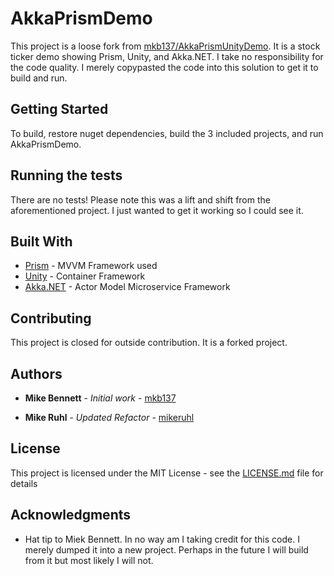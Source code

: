 # AkkaPrismDemo

This project is a loose fork from [mkb137/AkkaPrismUnityDemo](https://github.com/mkb137/AkkaPrismUnityDemo).  It is a stock ticker demo showing Prism, Unity, and Akka.NET.  I take no responsibility for the code quality.  I merely copypasted the code into this solution to get it to build and run.

## Getting Started

To build, restore nuget dependencies, build the 3 included projects, and run AkkaPrismDemo.


## Running the tests

There are no tests!  Please note this was a lift and shift from the aforementioned project.  I just wanted to get it working so I could see it.

## Built With

* [Prism](https://github.com/PrismLibrary/Prism) - MVVM Framework used
* [Unity](https://github.com/unitycontainer) - Container Framework
* [Akka.NET](https://http://getakka.net/) - Actor Model Microservice Framework

## Contributing

This project is closed for outside contribution.  It is a forked project.

## Authors

* **Mike Bennett** - *Initial work* - [mkb137](https://github.com/mkb137)

* **Mike Ruhl** - *Updated Refactor* - [mikeruhl](https://github.com/mikeruhl)

## License

This project is licensed under the MIT License - see the [LICENSE.md](LICENSE.md) file for details

## Acknowledgments

* Hat tip to Miek Bennett.  In no way am I taking credit for this code.  I merely dumped it into a new project.  Perhaps in the future I will build from it but most likely I will not.
